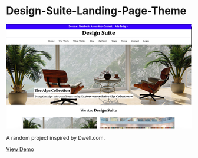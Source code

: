 # Design-Suite-Landing-Page-Theme

![Design Suite Theme](https://github.com/MattMarquise/Design-Suite-Landing-Page-Theme/blob/main/design_suite.png)

A random project inspired by Dwell.com. 
 
[View Demo](https://matthewmarquise.com/design_suite.html)
